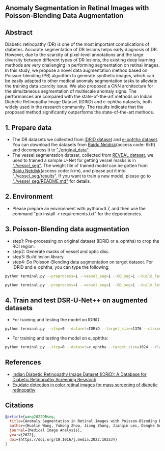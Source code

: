 ## Anomaly Segmentation in Retinal Images with Poisson-Blending Data Augmentation
## Abstract
Diabetic retinopathy (DR) is one of the most important complications of diabetes. Accurate segmentation of DR lesions helps early diagnosis of DR. However, due to the scarcity of pixel-level annotations and the large diversity between different types of DR lesions, the existing deep learning methods are very challenging in performing segmentation on retinal images. In this study, we propose a novel data augmentation method based on Poisson-blending (PB) algorithm to generate synthetic images, which can be easily adapted to other medical anomaly segmentation tasks to alleviate the training data scarcity issue. We also proposed a CNN architecture for the simultaneous segmentation of multiscale anomaly signs. The performances are compared with the state-of-the-art methods on Indian Diabetic Retinopathy Image Dataset (IDRiD) and e-ophtha datasets, both widely used in the research community. The results indicate that the proposed method significantly outperforms the state-of-the-art methods.
## 1. Prepare data 
- The DR datasets we collected from [IDRiD dataset](https://doi.org/10.3390/data3030025) and [e-ophtha dataset](https://doi.org/10.1016/j.media.2014.05.004). You can download the datasets from [Baidu Netdisk](https://pan.baidu.com/s/1GTxq9EgBrAV-tUyOnLG8kA?pwd=6kft)(access code: 6kft) and decompress it to ["./original_data"](original_data). 
- The vessel segmentation dataset, collected from [REVEAL dataset](https://doi.org/10.1364/BOE.9.003153), we used to trained a sample U-Net for getting vessel masks is in ["./vessel_seg"](vessel_seg). The weight file of trained model can be gotten from [Baidu Netdisk](https://pan.baidu.com/s/1LWtQo3Z-BMdLjhMVd5PSRA?pwd=ikrm)(access code: ikrm), and please put it into ["./vessel_seg/results"](vessel_seg/results). If you want to train a new model, please go to ["./vessel_seg/README.md"](vessel_seg/README.md) for details.
## 2. Environment
- Please prepare an environment with python=3.7, and then use the command "pip install -r requirements.txt" for the dependencies.
## 3. Poisson-Blending data augmentation
- step1: Pre-processing on original dataset (IDRiD or e_ophtha) to crop the ROI region. 
- step2: Generate masks of vessel and optic disc. 
- step3: Build lesion library.
- step4: Do Poisson-Blending data augmentation on target dataset.
For IDRiD and e_ophtha, you can type the following:
```bash
python terminal.py --preprocess=1 --vessel_seg=1 --OD_seg=1 --build_lesion_lab=1 --build_PBDA_dataset=1 --dataset=IDRiD --dens_EX=0_60 --dens_MA=0_100
```
```bash
python terminal.py --preprocess=1 --vessel_seg=1 --OD_seg=1 --build_lesion_lab=1 --build_PBDA_dataset=1 --dataset=e_ophtha --dens_EX=0_60 --dens_MA=0_100
```
## 4. Train and test DSR-U-Net++ on augmented datasets
- For training and testing the model on IDRiD:
```bash
python terminal.py --step=0 --dataset=IDRiD --target_size=1376 --classes=5 --train_num=540 --val_num=27 --epochs=26 --train_batch_size=1
```
- For training and testing the model on e_ophtha:
```bash
python terminal.py --step=0 --dataset=e_ophtha --target_size=1024 --classes=3 --train_num=140 --val_num=7 --epochs=28 --train_batch_size=1 --task=ex_ma
```
## References
* [Indian Diabetic Retinopathy Image Dataset (IDRiD): A Database for Diabetic Retinopathy Screening Research](https://doi.org/10.3390/data3030025)
* [Exudate detection in color retinal images for mass screening of diabetic retinopathy](https://doi.org/10.1016/j.media.2014.05.004)

## Citations

```bibtex
@article{wang2022DRseg,
  title={Anomaly Segmentation in Retinal Images with Poisson-Blending Data Augmentation},
  author={Hualin Wang, Yuhong Zhou, Jiong Zhang, Jianqin Lei, Dongke Sun, Feng Xu, Xiayu Xu},
  journal={Medical Image Analysis},
  year={2022},
  doi={https://doi.org/10.1016/j.media.2022.102534}
}
```
